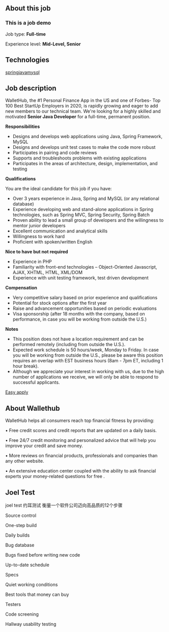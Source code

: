 ## About this job
### This is a job demo 

Job type: **Full-time**

Experience level: **Mid-Level, Senior**

## Technologies

[spring](https://stackoverflow.com/jobs/developer-jobs-using-spring?id=513683)[java](https://stackoverflow.com/jobs/developer-jobs-using-java?id=513683)[mysql](https://stackoverflow.com/jobs/developer-jobs-using-mysql?id=513683)

## Job description

WalletHub, the #1 Personal Finance App in the US and one of Forbes- Top 100 Best StartUp Employers in 2020, is rapidly growing and eager to add new members to our technical team. We're looking for a highly skilled and motivated **Senior Java Developer** for a full-time, permanent position.

**Responsibilities**

- Designs and develops web applications using Java, Spring Framework, MySQL
- Designs and develops unit test cases to make the code more robust
- Participates in pairing and code reviews
- Supports and troubleshoots problems with existing applications
- Participates in the areas of architecture, design, implementation, and testing

**Qualifications**

You are the ideal candidate for this job if you have:

- Over 3 years experience in Java, Spring and MySQL (or any relational database)
- Experience developing web and stand-alone applications in Spring technologies, such as Spring MVC, Spring Security, Spring Batch
- Proven ability to lead a small group of developers and the willingness to mentor junior developers
- Excellent communication and analytical skills
- Willingness to work hard
- Proficient with spoken/written English

**Nice to have but not required**

- Experience in PHP
- Familiarity with front-end technologies – Object-Oriented Javascript, AJAX, XHTML, HTML, XML/DOM
- Experience with unit testing framework, test driven development

**Compensation**

- Very competitive salary based on prior experience and qualifications
- Potential for stock options after the first year
- Raise and advancement opportunities based on periodic evaluations
- Visa sponsorship (after 18 months with the company, based on performance, in case you will be working from outside the U.S.)

**Notes**

- This position does not have a location requirement and can be performed remotely (including from outside the U.S.).
- Expected work schedule is 50 hours/week, Monday to Friday. In case you will be working from outside the U.S., please be aware this position requires an overlap with EST business hours (8am - 7pm ET, including 1 hour break).
- Although we appreciate your interest in working with us, due to the high number of applications we receive, we will only be able to respond to successful applicants.

[ Easy apply](https://stackoverflow.com/jobs/apply/513683?reset=False&oqs=so_medium%3DInternal%26so_source%3DJobListing)

## About Wallethub

WalletHub helps all consumers reach top financial fitness by providing:

• Free credit scores and credit reports that are updated on a daily basis.

• Free 24/7 credit monitoring and personalized advice that will help you improve your credit and save money.

• More reviews on financial products, professionals and companies than any other website.

• An extensive education center coupled with the ability to ask financial experts your money-related questions for free .

## Joel Test 

joel test 约耳测试 衡量一个软件公司迈向高品质的12个步骤

 Source control

 One-step build

 Daily builds

 Bug database

 Bugs fixed before writing new code

 Up-to-date schedule

 Specs

 Quiet working conditions

 Best tools that money can buy

 Testers

 Code screening

 Hallway usability testing